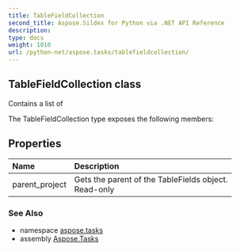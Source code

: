 ```yaml
---
title: TableFieldCollection
second_title: Aspose.Sildes for Python via .NET API Reference
description: 
type: docs
weight: 1010
url: /python-net/aspose.tasks/tablefieldcollection/
---
```


## TableFieldCollection class

Contains a list of

The TableFieldCollection type exposes the following members:
## Properties
| Name | Description |
| :- | :- |
|parent_project|Gets the parent of the TableFields object. <br/>            Read-only|

### See Also

* namespace [aspose.tasks](/tasks/python-net/aspose.tasks/)
* assembly [Aspose.Tasks](/tasks/python-net/)

